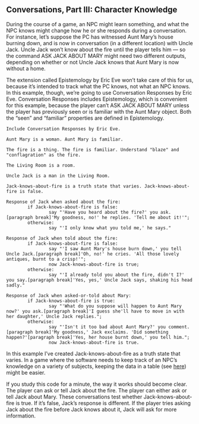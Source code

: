 ## Conversations, Part III: Character Knowledge

During the course of a game, an NPC might learn something, and what the NPC knows might change how he or she responds during a conversation. For instance, let’s suppose the PC has witnessed Aunt Mary’s house burning down, and is now in conversation (in a different location) with Uncle Jack. Uncle Jack won’t know about the fire until the player tells him — so the command ASK JACK ABOUT MARY might need two different outputs, depending on whether or not Uncle Jack knows that Aunt Mary is now without a home.

The extension called Epistemology by Eric Eve won’t take care of this for us, because it’s intended to track what the PC knows, not what an NPC knows. In this example, though, we’re going to use Conversation Responses by Eric Eve. Conversation Responses includes Epistemology, which is convenient for this example, because the player can’t ASK JACK ABOUT MARY unless the player has previously seen or is familiar with the Aunt Mary object. Both the “seen” and “familiar” properties are defined in Epistemology.

```inform7
Include Conversation Responses by Eric Eve.

Aunt Mary is a woman. Aunt Mary is familiar.

The fire is a thing. The fire is familiar. Understand "blaze" and "conflagration" as the fire.

The Living Room is a room.

Uncle Jack is a man in the Living Room.

Jack-knows-about-fire is a truth state that varies. Jack-knows-about-fire is false.

Response of Jack when asked about the fire:
        if Jack-knows-about-fire is false:
                say "'Have you heard about the fire?' you ask.[paragraph break]'My goodness, no!' he replies. 'Tell me about it!'";
        otherwise:
                say "'I only know what you told me,' he says."

Response of Jack when told about the fire:
        if Jack-knows-about-fire is false:
                say "'I saw Aunt Mary's house burn down,' you tell Uncle Jack.[paragraph break]'Oh, no!' he cries. 'All those lovely antiques, burnt to a crisp!'";
                now Jack-knows-about-fire is true;
        otherwise:
                say "'I already told you about the fire, didn't I?' you say.[paragraph break]'Yes, yes,' Uncle Jack says, shaking his head sadly."

Response of Jack when asked-or-told about Mary:
        if Jack-knows-about-fire is true:
                say "'What do you suppose will happen to Aunt Mary now?' you ask.[paragraph break]'I guess she'll have to move in with her daughter,' Uncle Jack replies.";
        otherwise:
                say "'Isn't it too bad about Aunt Mary?' you comment.[paragraph break]'My goodness,' Jack exclaims. 'Did something happen?'[paragraph break]'Yes, her house burnt down,' you tell him.";
                now Jack-knows-about-fire is true.
```

In this example I’ve created Jack-knows-about-fire as a truth state that varies. In a game where the software needs to keep track of an NPC’s knowledge on a variety of subjects, keeping the data in a table (see [here](../chapter_10_advanced_topics/tables.md#tables)) might be easier.

If you study this code for a minute, the way it works should become clear. The player can ask or tell Jack about the fire. The player can either ask or tell Jack about Mary. These conversations test whether Jack-knows-about-fire is true. If it’s false, Jack’s response is different. If the player tries asking Jack about the fire before Jack knows about it, Jack will ask for more information.

